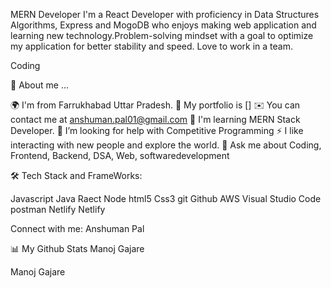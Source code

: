

MERN Developer
I'm a React Developer with proficiency in Data Structures Algorithms, Express and MogoDB who enjoys making web application and learning new technology.Problem-solving mindset with a goal to optimize my application for better stability and speed. Love to work in a team.


Coding

💬 About me ...

🌍 I'm from Farrukhabad Uttar Pradesh.
💬 My portfolio is []
✉️ You can contact me at anshuman.pal01@gmail.com
🧠 I'm learning MERN Stack Developer.
🤔 I’m looking for help with Competitive Programming
⚡ I like interacting with new people and explore the world.
💬 Ask me about Coding, Frontend, Backend, DSA, Web, softwaredevelopment



🛠️ Tech Stack and FrameWorks:

Javascript Java   Raect   Node   html5 Css3 git Github AWS Visual Studio Code postman Netlify Netlify



Connect with me:
Anshuman Pal



📊 My Github Stats
Manoj Gajare

Manoj Gajare
 


<!---
AnshumanPal/AnshumanPal is a ✨ special ✨ repository because its `README.md` (this file) appears on your GitHub profile.
You can click the Preview link to take a look at your changes.
--->
